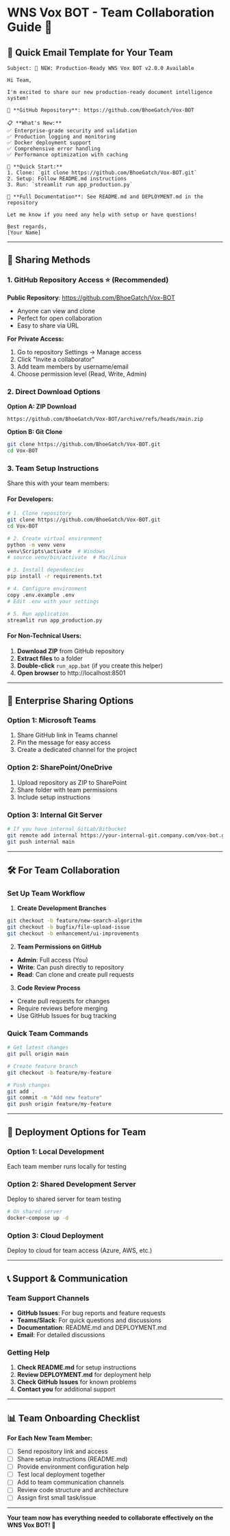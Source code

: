 # WNS Vox BOT - Team Collaboration Guide 👥

## 📧 Quick Email Template for Your Team

```
Subject: 🚀 NEW: Production-Ready WNS Vox BOT v2.0.0 Available

Hi Team,

I'm excited to share our new production-ready document intelligence system!

🔗 **GitHub Repository**: https://github.com/BhoeGatch/Vox-BOT

📋 **What's New:**
✅ Enterprise-grade security and validation
✅ Production logging and monitoring  
✅ Docker deployment support
✅ Comprehensive error handling
✅ Performance optimization with caching

🚀 **Quick Start:**
1. Clone: `git clone https://github.com/BhoeGatch/Vox-BOT.git`
2. Setup: Follow README.md instructions
3. Run: `streamlit run app_production.py`

📖 **Full Documentation**: See README.md and DEPLOYMENT.md in the repository

Let me know if you need any help with setup or have questions!

Best regards,
[Your Name]
```

---

## 🔗 **Sharing Methods**

### 1. **GitHub Repository Access** ⭐ (Recommended)

**Public Repository**: https://github.com/BhoeGatch/Vox-BOT
- Anyone can view and clone
- Perfect for open collaboration
- Easy to share via URL

**For Private Access:**
1. Go to repository Settings → Manage access
2. Click "Invite a collaborator" 
3. Add team members by username/email
4. Choose permission level (Read, Write, Admin)

### 2. **Direct Download Options**

**Option A: ZIP Download**
```
https://github.com/BhoeGatch/Vox-BOT/archive/refs/heads/main.zip
```

**Option B: Git Clone**
```bash
git clone https://github.com/BhoeGatch/Vox-BOT.git
cd Vox-BOT
```

### 3. **Team Setup Instructions**

Share this with your team members:

#### **For Developers:**
```bash
# 1. Clone repository
git clone https://github.com/BhoeGatch/Vox-BOT.git
cd Vox-BOT

# 2. Create virtual environment
python -m venv venv
venv\Scripts\activate  # Windows
# source venv/bin/activate  # Mac/Linux

# 3. Install dependencies
pip install -r requirements.txt

# 4. Configure environment
copy .env.example .env
# Edit .env with your settings

# 5. Run application
streamlit run app_production.py
```

#### **For Non-Technical Users:**
1. **Download ZIP** from GitHub repository
2. **Extract files** to a folder
3. **Double-click** `run_app.bat` (if you create this helper)
4. **Open browser** to http://localhost:8501

---

## 🏢 **Enterprise Sharing Options**

### **Option 1: Microsoft Teams**
1. Share GitHub link in Teams channel
2. Pin the message for easy access
3. Create a dedicated channel for the project

### **Option 2: SharePoint/OneDrive**
1. Upload repository as ZIP to SharePoint
2. Share folder with team permissions
3. Include setup instructions

### **Option 3: Internal Git Server**
```bash
# If you have internal GitLab/Bitbucket
git remote add internal https://your-internal-git.company.com/vox-bot.git
git push internal main
```

---

## 🛠️ **For Team Collaboration**

### **Set Up Team Workflow**

1. **Create Development Branches**
```bash
git checkout -b feature/new-search-algorithm
git checkout -b bugfix/file-upload-issue
git checkout -b enhancement/ui-improvements
```

2. **Team Permissions on GitHub**
- **Admin**: Full access (You)
- **Write**: Can push directly to repository
- **Read**: Can clone and create pull requests

3. **Code Review Process**
- Create pull requests for changes
- Require reviews before merging
- Use GitHub Issues for bug tracking

### **Quick Team Commands**
```bash
# Get latest changes
git pull origin main

# Create feature branch  
git checkout -b feature/my-feature

# Push changes
git add .
git commit -m "Add new feature"
git push origin feature/my-feature
```

---

## 🚀 **Deployment Options for Team**

### **Option 1: Local Development**
Each team member runs locally for testing

### **Option 2: Shared Development Server**
Deploy to shared server for team testing
```bash
# On shared server
docker-compose up -d
```

### **Option 3: Cloud Deployment**
Deploy to cloud for team access (Azure, AWS, etc.)

---

## 📞 **Support & Communication**

### **Team Support Channels**
- **GitHub Issues**: For bug reports and feature requests
- **Teams/Slack**: For quick questions and discussions  
- **Documentation**: README.md and DEPLOYMENT.md
- **Email**: For detailed discussions

### **Getting Help**
1. **Check README.md** for setup instructions
2. **Review DEPLOYMENT.md** for deployment help
3. **Check GitHub Issues** for known problems
4. **Contact you** for additional support

---

## 📊 **Team Onboarding Checklist**

**For Each New Team Member:**
- [ ] Send repository link and access
- [ ] Share setup instructions (README.md)
- [ ] Provide environment configuration help
- [ ] Test local deployment together
- [ ] Add to team communication channels
- [ ] Review code structure and architecture
- [ ] Assign first small task/issue

---

**Your team now has everything needed to collaborate effectively on the WNS Vox BOT! 🎉**
